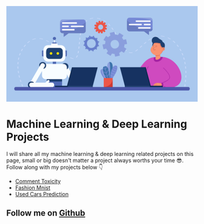 <p align='center'>
  <img src="./assets/images/mlprojects.jpg" alt="Projects" width="550">
</p>

# Machine Learning & Deep Learning Projects 

I will share all my machine learning & deep learning related projects on this page, small or big doesn't matter a project always worths your time 😎. Follow along with my projects below 👇
* [Comment Toxicity](https://github.com/datamaven14/machinelearning_projects/tree/main/comment_toxicity)
* [Fashion Mnist](https://github.com/datamaven14/machinelearning_projects/tree/main/fashion_mnist)
* [Used Cars Prediction](https://github.com/datamaven14/machinelearning_projects/tree/main/used_cars_prediction)

## Follow me on [Github](https://github.com/datamaven14) 
